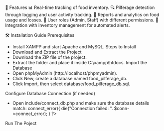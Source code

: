 📌 Features
  📊 Real-time tracking of food inventory.
  🔍 Pilferage detection through logging and user activity tracking.
  📅 Reports and analytics on food usage and losses.
  🔑 User roles (Admin, Staff) with different permissions.
  🔄 Integration with inventory management for automated alerts.

🛠️ Installation Guide
Prerequisites
  - Install XAMPP and start Apache and MySQL.
Steps to Install
  - Download and Extract the Project
  - Download the ZIP file of the project.
  - Extract the folder and place it inside C:\xampp\htdocs\.
Import the Database
  - Open phpMyAdmin (http://localhost/phpmyadmin).
  - Click New, create a database named food_pilferage_db.
  - Click Import, then select database/food_pilferage_db.sql.

Configure Database Connection (if needed)
  - Open include/connect_db.php and make sure the database details match:
    <?php
      $hostname = "localhost";
      $username = "root";
      $password = "";
      $db_name = "food_pilferage_db";
      
      $conn = new mysqli($hostname, $username, $password, $db_name);
      
      if($conn->connect_error){
          die("Connection failed: ". $conn->connect_error);
      }
      
      ?>
    
Run The Poject
